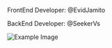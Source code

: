 FrontEnd Developer: @EvidJamito

BackEnd Developer: @SeekerVs

![Example Image](https://raw.githubusercontent.com/seekerVs/CNSC-AI-Support-Website/blob/main/Demo%20Images/main.jpg)
